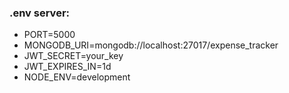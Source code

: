 ### .env server:
- PORT=5000
- MONGODB_URI=mongodb://localhost:27017/expense_tracker
- JWT_SECRET=your_key
- JWT_EXPIRES_IN=1d
- NODE_ENV=development